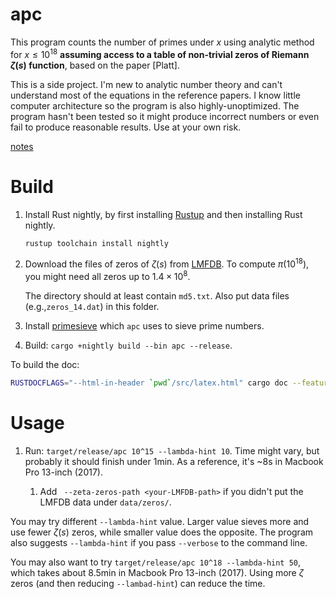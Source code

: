 # apc

This program counts the number of primes under $x$ using analytic method for $x \leq 10^{18}$ **assuming access to a table of non-trivial zeros of Riemann $\zeta(s)$ function**, based on the paper [Platt].

This is a side project. I'm new to analytic number theory and can't understand most of the equations in the reference papers. I know little computer architecture so the program is also highly-unoptimized. The program hasn't been tested so it might produce incorrect numbers or even fail to produce reasonable results. Use at your own risk.

[notes](https://apc.roosephu.xyz/apc)

# Build

1. Install Rust nightly, by first installing [Rustup](https://www.rust-lang.org/tools/install) and then installing Rust nightly.

   ```bash
   rustup toolchain install nightly
   ```

2. Download the files of zeros of $\zeta(s)$ from [LMFDB](https://beta.lmfdb.org/data/riemann-zeta-zeros/). To compute $\pi(10^{18})$, you might need all zeros up to $1.4 \times 10^8$.

   The directory should at least contain `md5.txt`. Also put data files (e.g.,`zeros_14.dat`) in this folder.

3. Install [primesieve](https://github.com/kimwalisch/primesieve) which `apc` uses to sieve prime numbers.

4. Build: `cargo +nightly build --bin apc --release`.

To build the doc:

```bash
RUSTDOCFLAGS="--html-in-header `pwd`/src/latex.html" cargo doc --features doc --no-deps
```

# Usage

1. Run: `target/release/apc 10^15 --lambda-hint 10`. Time might vary, but probably it should finish under 1min. As a reference, it's ~8s in Macbook Pro 13-inch (2017).

   1. Add ` --zeta-zeros-path <your-LMFDB-path>` if you didn't put the LMFDB data under `data/zeros/`.

You may try different `--lambda-hint` value. Larger value sieves more and use fewer $\zeta(s)$ zeros, while smaller value does the opposite. The program also suggests `--lambda-hint` if you pass `--verbose` to the command line.

You may also want to try `target/release/apc 10^18 --lambda-hint 50`, which takes about 8.5min in Macbook Pro 13-inch (2017). Using more $\zeta$ zeros (and then reducing `--lambad-hint`) can reduce the time.

